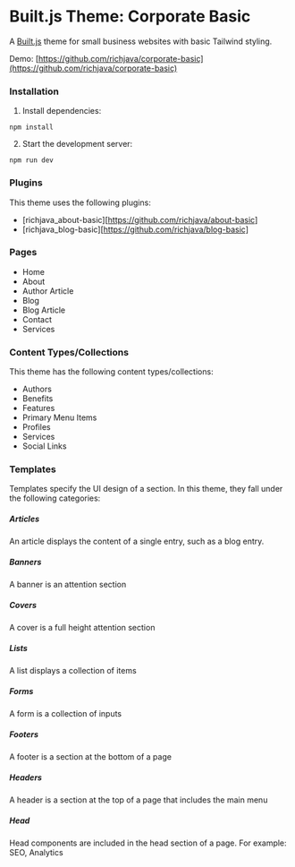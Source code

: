 # Built.js Theme: Corporate Basic

A [Built.js](https://builtjs.com) theme for small business websites with basic Tailwind styling.

Demo: [https://github.com/richjava/corporate-basic](https://github.com/richjava/corporate-basic)

### Installation
1. Install dependencies:
```
npm install
```
2. Start the development server:
```
npm run dev
```

### Plugins
This theme uses the following plugins:
- [richjava_about-basic][https://github.com/richjava/about-basic]
- [richjava_blog-basic][https://github.com/richjava/blog-basic]

### Pages
- Home
- About
- Author Article
- Blog
- Blog Article
- Contact
- Services

### Content Types/Collections
This theme has the following content types/collections:
- Authors
- Benefits
- Features
- Primary Menu Items
- Profiles
- Services
- Social Links

### Templates
Templates specify the UI design of a section. In this theme, they fall under the following categories:
##### Articles
An article displays the content of a single entry, such as a blog entry.
##### Banners
A banner is an attention section
##### Covers
A cover is a full height attention section
##### Lists
A list displays a collection of items
##### Forms
A form is a collection of inputs
##### Footers
A footer is a section at the bottom of a page
##### Headers
A header is a section at the top of a page that includes the main menu
##### Head
Head components are included in the head section of a page. For example: SEO, Analytics
